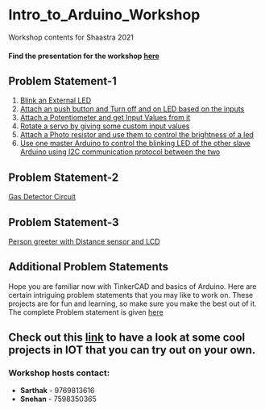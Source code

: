 # Intro_to_Arduino_Workshop
Workshop contents for Shaastra 2021

#### Find the presentation for the workshop [here](https://docs.google.com/presentation/d/1vuA1uHPRItf_sCZbO7Fto9QIwZ4H_4lRpPnYITE1ZHU/edit?usp=sharing)

## Problem Statement-1
1) [Blink an External LED](https://github.com/Sarthak-22/Intro_to_Arduino_Workshop/blob/main/Problem-Statement_1/Blink%20an%20external%20LED.md)
2) [Attach an push button and Turn off and on LED based on the inputs](https://github.com/Sarthak-22/Intro_to_Arduino_Workshop/blob/main/Problem-Statement_1/Pushbutton%20to%20control%20LED.md)
3) [Attach a Potentiometer and get Input Values from it](https://github.com/Sarthak-22/Intro_to_Arduino_Workshop/blob/main/Problem-Statement_1/input%20values%20from%20potentiomer.md)
4) [Rotate a servo by giving some custom input values](https://github.com/Sarthak-22/Intro_to_Arduino_Workshop/blob/main/Problem-Statement_1/Rotate%20servo.md)
5) [Attach a Photo resistor and use them to control the brightness of a led](https://github.com/Sarthak-22/Intro_to_Arduino_Workshop/blob/main/Problem-Statement_1/Photoresistor%20to%20control%20LED%20brightness.md)
6) [Use one master Arduino to control the blinking LED of the other slave Arduino using I2C communication protocol between the two](https://github.com/Sarthak-22/Intro_to_Arduino_Workshop/blob/main/Problem-Statement_1/I2C%20communication%20with%202%20Arduinos.md)

## Problem Statement-2
   [Gas Detector Circuit](https://github.com/Sarthak-22/Intro_to_Arduino_Workshop/blob/main/Gas%20detector%20circuit.md)

## Problem Statement-3
   [Person greeter with Distance sensor and LCD](https://github.com/Sarthak-22/Intro_to_Arduino_Workshop/blob/main/Distance%20sensor%20_LCD%20greeter.md)


## Additional Problem Statements
   Hope you are familiar now with TinkerCAD and basics of Arduino. Here are certain intriguing problem statements that you may like to work on. These projects are for fun and learning, so make sure you make the best out of it. The complete Problem statement is given [here](https://github.com/Sarthak-22/Intro_to_Arduino_Workshop/blob/main/Additional_ProblemStatements.md)

## Check out this [link](https://drive.google.com/file/d/1lzgyXeLtdtxNY3RFtd9cCPG2Nd1f61ss/view?usp=sharing) to have a look at some cool projects in IOT that you can try out on your own.

### Workshop hosts contact:
* **Sarthak** - 9769813616
* **Snehan**  - 7598350365 
